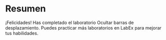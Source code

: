 # Resumen

¡Felicidades! Has completado el laboratorio Ocultar barras de desplazamiento. Puedes practicar más laboratorios en LabEx para mejorar tus habilidades.
